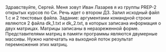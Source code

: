 Здравствуйте, Сергей.
Меня зовут Иван Лазарев я из группы PREP-2 открытых курсов по Си. 
Речь идет о втором ДЗ.
Залил исходный файл 1.с и 2 текстовых файла.
Задание: аргументами командной строки являются 2 файла dk_1.txt и dk_2.txt, в которых записана информация о двух матрицах.
  Матрицы записаны в неразреженной форме.
  Представителями матриц в памяти программы являются двумерные массивы.
  Нужно напечатать на выходной поток результат перемножения этих матриц.
